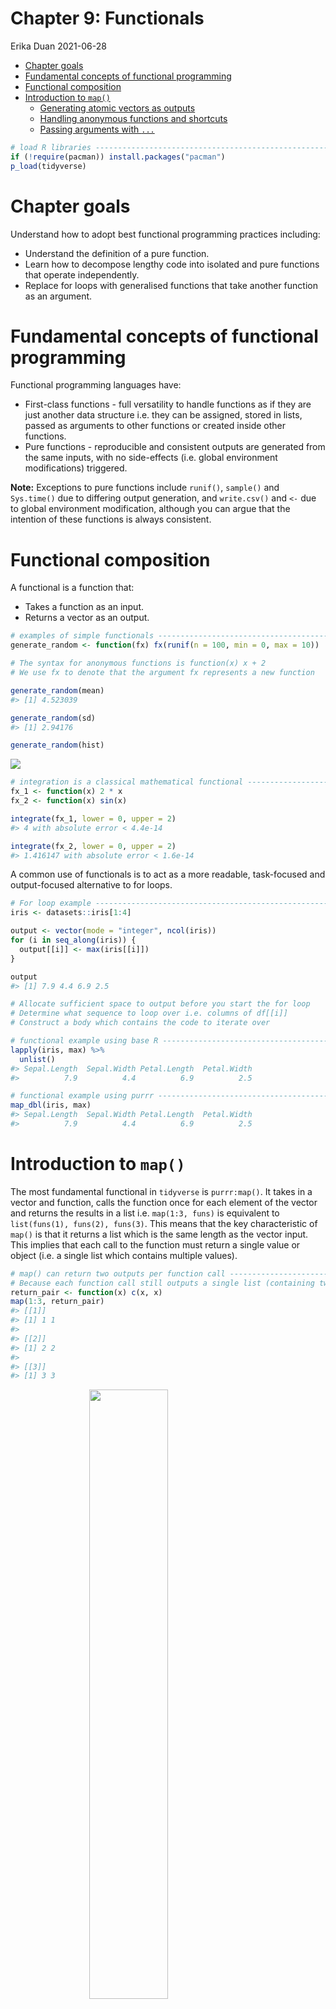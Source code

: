 Chapter 9: Functionals
================
Erika Duan
2021-06-28

-   [Chapter goals](#chapter-goals)
-   [Fundamental concepts of functional
    programming](#fundamental-concepts-of-functional-programming)
-   [Functional composition](#functional-composition)
-   [Introduction to `map()`](#introduction-to-map)
    -   [Generating atomic vectors as
        outputs](#generating-atomic-vectors-as-outputs)
    -   [Handling anonymous functions and
        shortcuts](#handling-anonymous-functions-and-shortcuts)
    -   [Passing arguments with `...`](#passing-arguments-with-)

``` r
# load R libraries -------------------------------------------------------------   
if (!require(pacman)) install.packages("pacman")
p_load(tidyverse)  
```

# Chapter goals

Understand how to adopt best functional programming practices including:

-   Understand the definition of a pure function.  
-   Learn how to decompose lengthy code into isolated and pure functions
    that operate independently.  
-   Replace for loops with generalised functions that take another
    function as an argument.

# Fundamental concepts of functional programming

Functional programming languages have:

-   First-class functions - full versatility to handle functions as if
    they are just another data structure i.e. they can be assigned,
    stored in lists, passed as arguments to other functions or created
    inside other functions.  
-   Pure functions - reproducible and consistent outputs are generated
    from the same inputs, with no side-effects (i.e. global environment
    modifications) triggered.

**Note:** Exceptions to pure functions include `runif()`, `sample()` and
`Sys.time()` due to differing output generation, and `write.csv()` and
`<-` due to global environment modification, although you can argue that
the intention of these functions is always consistent.

# Functional composition

A functional is a function that:  
+ Takes a function as an input.  
+ Returns a vector as an output.

``` r
# examples of simple functionals -----------------------------------------------
generate_random <- function(fx) fx(runif(n = 100, min = 0, max = 10))

# The syntax for anonymous functions is function(x) x + 2
# We use fx to denote that the argument fx represents a new function

generate_random(mean)
#> [1] 4.523039

generate_random(sd)
#> [1] 2.94176

generate_random(hist)
```

![](09_functionals_files/figure-gfm/unnamed-chunk-2-1.png)<!-- -->

``` r
# integration is a classical mathematical functional ---------------------------
fx_1 <- function(x) 2 * x
fx_2 <- function(x) sin(x)

integrate(fx_1, lower = 0, upper = 2)
#> 4 with absolute error < 4.4e-14

integrate(fx_2, lower = 0, upper = 2)
#> 1.416147 with absolute error < 1.6e-14
```

A common use of functionals is to act as a more readable, task-focused
and output-focused alternative to for loops.

``` r
# For loop example -------------------------------------------------------------
iris <- datasets::iris[1:4]

output <- vector(mode = "integer", ncol(iris))
for (i in seq_along(iris)) {
  output[[i]] <- max(iris[[i]])
}

output
#> [1] 7.9 4.4 6.9 2.5

# Allocate sufficient space to output before you start the for loop
# Determine what sequence to loop over i.e. columns of df[[i]]
# Construct a body which contains the code to iterate over

# functional example using base R ----------------------------------------------
lapply(iris, max) %>%
  unlist()
#> Sepal.Length  Sepal.Width Petal.Length  Petal.Width
#>          7.9          4.4          6.9          2.5

# functional example using purrr -----------------------------------------------
map_dbl(iris, max)
#> Sepal.Length  Sepal.Width Petal.Length  Petal.Width
#>          7.9          4.4          6.9          2.5
```

# Introduction to `map()`

The most fundamental functional in `tidyverse` is `purrr:map()`. It
takes in a vector and function, calls the function once for each element
of the vector and returns the results in a list i.e. `map(1:3, funs)` is
equivalent to `list(funs(1), funs(2), funs(3)`. This means that the key
characteristic of `map()` is that it returns a list which is the same
length as the vector input. This implies that each call to the function
must return a single value or object (i.e. a single list which contains
multiple values).

``` r
# map() can return two outputs per function call -------------------------------
# Because each function call still outputs a single list (containing two values) 
return_pair <- function(x) c(x, x)  
map(1:3, return_pair)
#> [[1]]
#> [1] 1 1
#> 
#> [[2]]
#> [1] 2 2
#> 
#> [[3]]
#> [1] 3 3
```

<img src="../01_figures/09_functionals-1.jpg" width="50%" style="display: block; margin: auto;" />

As data frames are just lists containing vectors (i.e. columns) of the
same length, `map()` can also be applied across a data frame to return a
list with length `ncol(df)`.

<img src="../01_figures/09_functionals-2.jpg" width="70%" style="display: block; margin: auto;" />

``` r
# Code equivalent of map() -----------------------------------------------------
simple_map <- function(x, f, ...) {
  output <- vector(mode = "list", length(x)) # Returns list as final output
  for (i in seq_along(x)) {
    output[[i]] <- f(x[[i]], ...)
  }
  
  output   
  
}
```

## Generating atomic vectors as outputs

As we mostly handle vectors or data frames in our analysis, it can be
more convenient to convert the output of `lapply()` and `map()` from a
list into an atomic vector or data frame object.

``` r
# Return numerical vector using map_dbl() or map_int() -------------------------
map_dbl(c(1:3), function(x) x ^ 2)
#> [1] 1 4 9 

# Return logical vector using map_dbl() ----------------------------------------
map_lgl(c(1:3), function(x) x > 2)
#> [1] FALSE FALSE  TRUE  

# Return character vector using map_chr() --------------------------------------
map_chr(letters[1:3], toupper)
#> [1] "A" "B" "C"  
```

This contains an extra requirement for each function to return one value
as an output.

``` r
# map_() functions which return atomic vectors require single value outputs ----  
return_single <- function(x) x
map_dbl(1:3, return_single)
#> [1] 1 2 3  

return_pair <- function(x) c(x, x)
# map_dbl(1:3, return_pair)
#> Error: Result 1 must be a single double, not an integer vector of length 2 

# This error is avoided by using map() instead of map_dbl()  
map(1:3, return_pair)
#> [[1]]
#> [1] 1 1
#> 
#> [[2]]
#> [1] 2 2
#> 
#> [[3]]
#> [1] 3 3
```

**Note:** In base R, the equivalent of `map_()` is `vapply()`. The
argument `FUN.VALUE` describes the output shape i.e. a character output
of length 1 is written as `FUN.VALUE = character(1)`.

``` r
# vapply() outputs atomic vectors ----------------------------------------------  
map_chr(1:3, ~paste("id", .x))
#> [1] "id 1" "id 2" "id 3"

vapply(1:3, function(x) paste("id", x), FUN.VALUE = character(1))
#> [1] "id 1" "id 2" "id 3"
```

## Handling anonymous functions and shortcuts

The function `map()` also requires the first argument of the input
function to implicitly be the vector input i.e. `x`. For functions like
`paste()` and `grep()` which do not support this structure, we can
rewrite functions as inline anonymous functions or anonymous function
shortcuts.

``` r
# Alternate ways to specify the input function ---------------------------------
map_chr(letters[1:3], toupper)
#> [1] "A" "B" "C"  

# map_chr(letters[1:3], paste0("ID", x))
# Error in paste0("ID", x) : object 'x' not found  

map_chr(letters[1:3], function(x) paste("Letter", x)) # Anonymous function
#> [1] "Letter a" "Letter b" "Letter c" 

map_chr(letters[1:3], ~paste("Letter", .x)) # Anonymous function shortcut  
#> [1] "Letter a" "Letter b" "Letter c"  

# map_lgl(letters[1:3], grepl("b", x))
# Error in grepl("b", x) : object 'x' not found  

map_lgl(letters[1:3], function(x) grepl("b", x))
#> [1] FALSE  TRUE FALSE

map_lgl(letters[1:3], ~grepl("b", .x))
#> [1] FALSE  TRUE FALSE
```

**Note:** The shortcut `~` translate formulas into functions and allows
you to refer to `.x` for one argument functions, `.x` and `.y` for two
argument functions and `..1`, `..2`, `..3` etc. for functions with an
arbitrary number of arguments.

## Passing arguments with `...`

